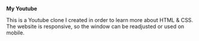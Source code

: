 **My Youtube**

This is a Youtube clone I created in order to learn more about HTML & CSS. The website is responsive, so the window can be readjusted or used on mobile. 
